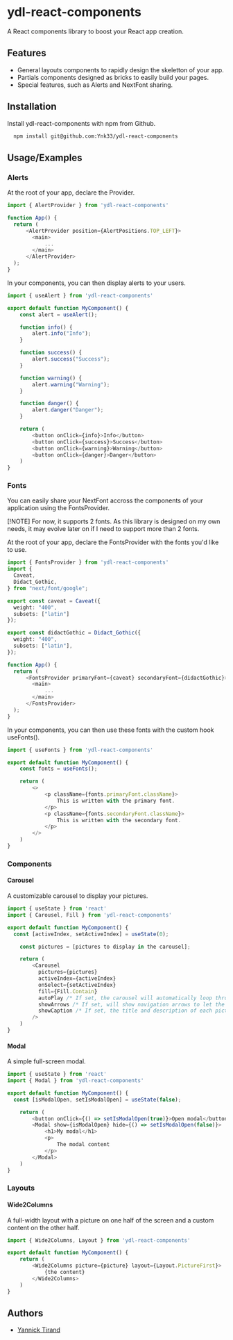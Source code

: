 
# ydl-react-components

A React components library to boost your React app creation.

## Features

- General layouts components to rapidly design the skeletton of your app.
- Partials components designed as bricks to easily build your pages.
- Special features, such as Alerts and NextFont sharing.

## Installation

Install ydl-react-components with npm from Github.

```bash
  npm install git@github.com:Ynk33/ydl-react-components
```

## Usage/Examples

### Alerts

At the root of your app, declare the Provider.

```typescript
import { AlertProvider } from 'ydl-react-components'

function App() {
  return (
      <AlertProvider position={AlertPositions.TOP_LEFT}>
        <main>
            ...
        </main>
      </AlertProvider>
  );
}
```

In your components, you can then display alerts to your users.

```typescript
import { useAlert } from 'ydl-react-components'

export default function MyComponent() {
    const alert = useAlert();

    function info() {
        alert.info("Info");
    }

    function success() {
        alert.success("Success");
    }

    function warning() {
        alert.warning("Warning");
    }

    function danger() {
        alert.danger("Danger");
    }

    return (
        <button onClick={info}>Info</button>
        <button onClick={success}>Success</button>
        <button onClick={warning}>Warning</button>
        <button onClick={danger}>Danger</button>
    )
}
```

### Fonts

You can easily share your NextFont accross the components of your application using the FontsProvider.

[!NOTE]
For now, it supports 2 fonts. As this library is designed on my own needs, it may evolve later on if I need to support more than 2 fonts.

At the root of your app, declare the FontsProvider with the fonts you'd like to use.

```typescript
import { FontsProvider } from 'ydl-react-components'
import {
  Caveat,
  Didact_Gothic,
} from "next/font/google";

export const caveat = Caveat({
  weight: "400",
  subsets: ["latin"]
});

export const didactGothic = Didact_Gothic({
  weight: "400",
  subsets: ["latin"],
});

function App() {
  return (
      <FontsProvider primaryFont={caveat} secondaryFont={didactGothic}>
        <main>
            ...
        </main>
      </FontsProvider>
  );
}
```

In your components, you can then use these fonts with the custom hook useFonts().

```typescript
import { useFonts } from 'ydl-react-components'

export default function MyComponent() {
    const fonts = useFonts();

    return (
        <>
            <p className={fonts.primaryFont.className}>
                This is written with the primary font.
            </p>
            <p className={fonts.secondaryFont.className}>
                This is written with the secondary font.
            </p>
        </>
    )
}
```

### Components

#### Carousel

A customizable carousel to display your pictures.

```typescript
import { useState } from 'react'
import { Carousel, Fill } from 'ydl-react-components'

export default function MyComponent() {
  const [activeIndex, setActiveIndex] = useState(0);

    const pictures = [pictures to display in the carousel];

    return (
        <Carousel
          pictures={pictures}
          activeIndex={activeIndex}
          onSelect={setActiveIndex}
          fill={Fill.Contain}
          autoPlay /* If set, the carousel will automatically loop through the pictures  */
          showArrows /* If set, will show navigation arrows to let the user navigate */
          showCaption /* If set, the title and description of each picture will be displayed */
        />
    )
}
```

#### Modal

A simple full-screen modal.

```typescript
import { useState } from 'react'
import { Modal } from 'ydl-react-components'

export default function MyComponent() {
  const [isModalOpen, setIsModalOpen] = useState(false);

    return (
        <button onClick={() => setIsModalOpen(true)}>Open modal</button>
        <Modal show={isModalOpen} hide={() => setIsModalOpen(false)}>
            <h1>My modal</h1>
            <p>
                The modal content
            </p>
        </Modal>
    )
}
```

### Layouts

#### Wide2Columns

A full-width layout with a picture on one half of the screen and a custom content on the other half.

```typescript
import { Wide2Columns, Layout } from 'ydl-react-components'

export default function MyComponent() {
    return (
        <Wide2Columns picture={picture} layout={Layout.PictureFirst}>
            {the content}
        </Wide2Columns>
    )
}
```

## Authors

- [Yannick Tirand](https://www.github.com/Ynk33)
